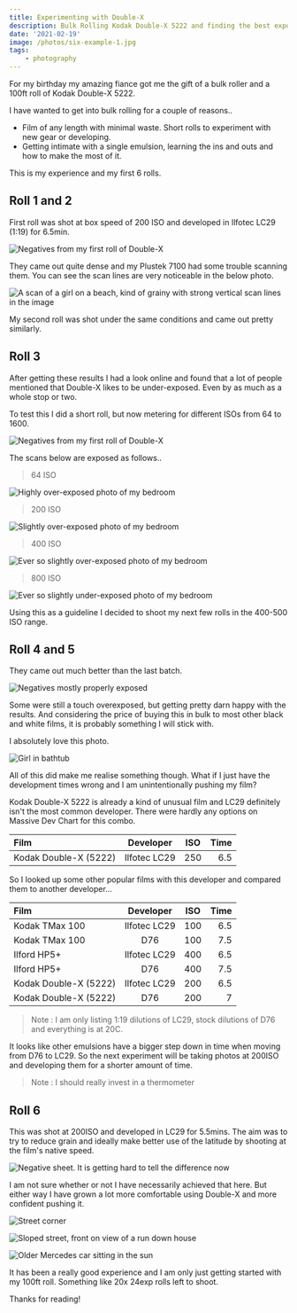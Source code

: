 ```yaml
---
title: Experimenting with Double-X
description: Bulk Rolling Kodak Double-X 5222 and finding the best exposure settings for it.
date: '2021-02-19'
image: /photos/six-example-1.jpg
tags: 
    - photography
---
```


For my birthday my amazing fiance got me the gift of a bulk roller and a 100ft roll of Kodak Double-X 5222.

I have wanted to get into bulk rolling for a couple of reasons..

+ Film of any length with minimal waste. Short rolls to experiment with new gear or developing.
+ Getting intimate with a single emulsion, learning the ins and outs and how to make the most of it.

This is my experience and my first 6 rolls.

## Roll 1 and 2

First roll was shot at box speed of 200 ISO and developed in Ilfotec LC29 (1:19) for 6.5min.

![Negatives from my first roll of Double-X](/photos/first-roll.jpg)

They came out quite dense and my Plustek 7100 had some trouble scanning them. You can see the scan lines are very noticeable in the below photo.

![A scan of a girl on a beach, kind of grainy with strong vertical scan lines in the image](/photos/first-roll-example.jpg)

My second roll was shot under the same conditions and came out pretty similarly.

## Roll 3 

After getting these results I had a look online and found that a lot of people mentioned that Double-X likes to be under-exposed. Even by as much as a whole stop or two.

To test this I did a short roll, but now metering for different ISOs from 64 to 1600.

![Negatives from my first roll of Double-X](/photos/third-roll.jpg)

The scans below are exposed as follows..

> 64 ISO

![Highly over-exposed photo of my bedroom](/photos/64-test-roll.jpg)

> 200 ISO

![Slightly over-exposed photo of my bedroom](/photos/200-test-roll.jpg)

> 400 ISO

![Ever so slightly over-exposed photo of my bedroom](/photos/400-test-roll.jpg)

> 800 ISO

![Ever so slightly under-exposed photo of my bedroom](/photos/800-test-roll.jpg)

Using this as a guideline I decided to shoot my next few rolls in the 400-500 ISO range.

## Roll 4 and 5

They came out much better than the last batch.

![Negatives mostly properly exposed](/photos/fourth-roll.jpg)

Some were still a touch overexposed, but getting pretty darn happy with the results. And considering the price of buying this in bulk to most other black and white films, it is probably something I will stick with.

I absolutely love this photo.

![Girl in bathtub](/photos/fourth-roll-example.jpg)

All of this did make me realise something though. What if I just have the development times wrong and I am unintentionally pushing my film?

Kodak Double-X 5222 is already a kind of unusual film and LC29 definitely isn't the most common developer. There were hardly any options on Massive Dev Chart for this combo.

| Film | Developer | ISO | Time
|:-----|:-----:|:--:|-----:|
| Kodak Double-X (5222) | Ilfotec LC29 | 250 | 6.5 |

So I looked up some other popular films with this developer and compared them to another developer...

| Film | Developer | ISO | Time
|:-----|:-----:|:--:|-----:|
| Kodak TMax 100 | Ilfotec LC29 | 100 | 6.5 |
| Kodak TMax 100 | D76 | 100 | 7.5 |
| Ilford HP5+ | Ilfotec LC29 | 400 | 6.5 |
| Ilford HP5+ | D76 | 400 | 7.5 |
| Kodak Double-X (5222) | Ilfotec LC29 | 200 | 6.5 |
| Kodak Double-X (5222) | D76 | 200 | 7 |

> Note : I am only listing 1:19 dilutions of LC29, stock dilutions of D76 and everything is at 20C.

It looks like other emulsions have a bigger step down in time when moving from D76 to LC29. So the next experiment will be taking photos at 200ISO and developing them for a shorter amount of time.

> Note : I should really invest in a thermometer

## Roll 6

This was shot at 200ISO and developed in LC29 for 5.5mins. The aim was to try to reduce grain and ideally make better use of the latitude by shooting at the film's native speed.

![Negative sheet. It is getting hard to tell the difference now](/photos/sixth-roll.jpg)

I am not sure whether or not I have necessarily achieved that here. But either way I have grown a lot more comfortable using Double-X and more confident pushing it.

![Street corner](/photos/six-example-3.jpg)

![Sloped street, front on view of a run down house](/photos/six-example-2.jpg)

![Older Mercedes car sitting in the sun](/photos/six-example-1.jpg)

It has been a really good experience and I am only just getting started with my 100ft roll. Something like 20x 24exp rolls left to shoot.

Thanks for reading!